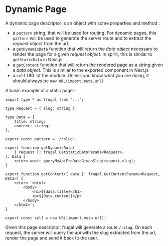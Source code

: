 # Dynamic Page

A dynamic page descriptor is an object with some properties and method :

- a `pattern` string, that will be used for routing. For dynamic pages, this `pattern` will be used to generate the server route and to extract the _request object_ from the url.
- a `getDynamicData` function that will return the _data object_ necessary to render the page for a given _request object_. In spirit, this is similar to `getStaticData` in Next.js
- a `getContent` function that will return the rendered page as a string given a _data object_. This is similar to the exported component in Next.js
- a `self` URL of the module. Unless you know what you are doing, it should always be `new URL(import.meta.url)`

A basic example of a static page :

```tsx
import type * as frugal from '...';

type Request = { slug: string };

type Data = {
    title: string;
    content: string;
};

export const pattern = '/:slug';

export function getDynamicData(
    { request }: frugal.GetStaticDataParams<Request>,
): Data {
    return await queryMyApiFroDataGivenSlug(request.slug);
}

export function getContent({ data }: frugal.GetContentParams<Request, Data>) {
    return `<html>
        <body>
            <h1>${data.title}</h1>
            <p>${data.content}</p>
        </body>
    </html>`;
}

export const self = new URL(import.meta.url);
```

Given this page descriptor, frugal will generate a route `/:slug`. On each request, the server will query the api with the slug extracted from the url, render the page and send it back to the user.
